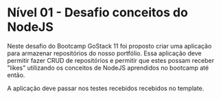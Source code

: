 # Nível 01 - Desafio conceitos do NodeJS

Neste desafio do Bootcamp GoStack 11 foi proposto criar uma aplicação para armazenar repositórios do nosso portfólio. Essa aplicação deve permitir fazer CRUD de repositórios e permitir que estes possam receber "likes" utilizando os conceitos de NodeJS aprendidos no bootcamp até então. 

A aplicação deve passar nos testes recebidos recebidos no template.